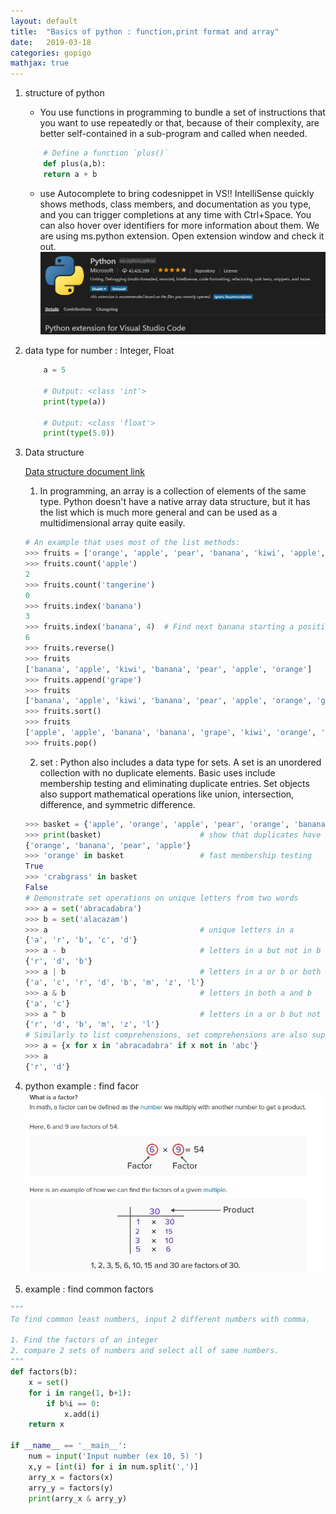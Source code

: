 ```yaml
---
layout: default
title:  "Basics of python : function,print format and array"
date:   2019-03-18 
categories: gopigo
mathjax: true
---
```


1. structure of python  
    - You use functions in programming to bundle a set of instructions that you want to use repeatedly or that, because of their complexity, are better self-contained in a sub-program and called when needed. 

    ```python
        # Define a function `plus()`
        def plus(a,b):
        return a + b
    ```
    - use Autocomplete to bring codesnippet in VS!! IntelliSense quickly shows methods, class members, and documentation as you type, and you can trigger completions at any time with Ctrl+Space. You can also hover over identifiers for more information about them.
    We are using ms.python extension. Open extension window and check it out.  
    ![ms.python](/assets/img/python-setting.JPG)
    

2. data type for number : Integer, Float  

    ```python
        a = 5

        # Output: <class 'int'>
        print(type(a))

        # Output: <class 'float'>
        print(type(5.0))

    ```  

3. Data structure  

    [Data structure document link](https://docs.python.org/3/tutorial/datastructures.html#sets)  
    
    1. In programming, an array is a collection of elements of the same type. Python doesn't have a native array data structure, but it has the list which is much more general and can be used as a multidimensional array quite easily.
        
    ```python
    # An example that uses most of the list methods:
    >>> fruits = ['orange', 'apple', 'pear', 'banana', 'kiwi', 'apple', 'banana']
    >>> fruits.count('apple')
    2
    >>> fruits.count('tangerine')
    0
    >>> fruits.index('banana')
    3
    >>> fruits.index('banana', 4)  # Find next banana starting a position 4
    6
    >>> fruits.reverse()
    >>> fruits
    ['banana', 'apple', 'kiwi', 'banana', 'pear', 'apple', 'orange']
    >>> fruits.append('grape')
    >>> fruits
    ['banana', 'apple', 'kiwi', 'banana', 'pear', 'apple', 'orange', 'grape']
    >>> fruits.sort()
    >>> fruits
    ['apple', 'apple', 'banana', 'banana', 'grape', 'kiwi', 'orange', 'pear']
    >>> fruits.pop()
    ```  

    2. set : Python also includes a data type for sets. A set is an unordered collection with no duplicate elements. Basic uses include membership testing and eliminating duplicate entries. Set objects also support mathematical operations like union, intersection, difference, and symmetric difference.  

    ```python
    >>> basket = {'apple', 'orange', 'apple', 'pear', 'orange', 'banana'}
    >>> print(basket)                      # show that duplicates have been removed
    {'orange', 'banana', 'pear', 'apple'}
    >>> 'orange' in basket                 # fast membership testing
    True
    >>> 'crabgrass' in basket
    False
    # Demonstrate set operations on unique letters from two words
    >>> a = set('abracadabra')
    >>> b = set('alacazam')
    >>> a                                  # unique letters in a
    {'a', 'r', 'b', 'c', 'd'}
    >>> a - b                              # letters in a but not in b
    {'r', 'd', 'b'}
    >>> a | b                              # letters in a or b or both
    {'a', 'c', 'r', 'd', 'b', 'm', 'z', 'l'}
    >>> a & b                              # letters in both a and b
    {'a', 'c'}
    >>> a ^ b                              # letters in a or b but not both
    {'r', 'd', 'b', 'm', 'z', 'l'}
    # Similarly to list comprehensions, set comprehensions are also supported:
    >>> a = {x for x in 'abracadabra' if x not in 'abc'}
    >>> a
    {'r', 'd'}
    ```

4. python example : find facor  
![factor](/assets/img/factor.JPG)


5. example : find common factors  

```python
"""
To find common least numbers, input 2 different numbers with comma. 

1. Find the factors of an integer
2. compare 2 sets of numbers and select all of same numbers. 
"""
def factors(b):
    x = set()
    for i in range(1, b+1):
        if b%i == 0:
            x.add(i)
    return x

if __name__ == '__main__':
    num = input('Input number (ex 10, 5) ')
    x,y = [int(i) for i in num.split(',')]
    arry_x = factors(x)
    arry_y = factors(y)
    print(arry_x & arry_y)
``` 


